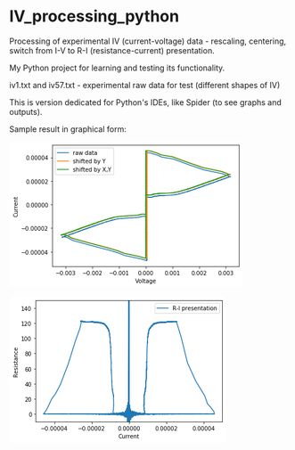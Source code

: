 # IV_processing_python
Processing of experimental IV (current-voltage) data - rescaling, centering, switch from I-V to R-I (resistance-current) presentation. 

My Python project for learning and testing its functionality.

iv1.txt and iv57.txt - experimental raw data for test (different shapes of IV)

This is version dedicated for Python's IDEs, like Spider (to see graphs and outputs).

Sample result in graphical form:

![Output figure](https://github.com/andr-nau/IV_processing_python/blob/master/Sample_output_Figure.png "Sample result")

![Output figure](https://github.com/andr-nau/IV_processing_python/blob/master/Sample_output_Figure2.png "Sample result2")

